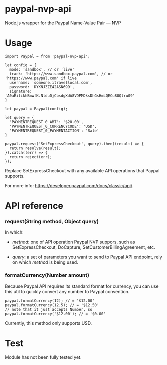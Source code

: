 # paypal-nvp-api
Node.js wrapper for the Paypal Name-Value Pair — NVP


# Usage

```
import Paypal = from 'paypal-nvp-api';

let config = {
  mode: 'sandbox', // or 'live'
  track: 'https://www.sandbox.paypal.com', // or 'https://www.paypal.com' if live
  username: 'someone.itravellocal.com',
  password: 'DYKNJZZE42ASN699',
  signature: 'A0aEilikhBmwfK.NlduDjCbsdgXdA8VDPMDksDhGsHmLQECu80Qtru09'
}

let paypal = Paypal(config);

let query = {
  'PAYMENTREQUEST_0_AMT': '$20.00',
  'PAYMENTREQUEST_0_CURRENCYCODE': 'USD',
  'PAYMENTREQUEST_0_PAYMENTACTION': 'Sale'
}

paypal.request('SetExpressCheckout', query).then((result) => {
  return resolve(result);
}).catch((err) => {
  return reject(err);
});
```

Replace SetExpressCheckout with any available API operations that Paypal supports.

For more info: https://developer.paypal.com/docs/classic/api/

# API reference

### request(String method, Object query)

In which:

- *method*: one of API operation Paypal NVP suppors, such as SetExpressCheckout, DoCapture, SetCustomerBillingAgreement, etc.

- *query*: a set of parameters you want to send to Paypal API endpoint, rely on which *method* is being used.

### formatCurrency(Number amount)

Because Paypal API requires its standard format for currency, you can use this util to quickly convert any number to Paypal convention.

```
paypal.formatCurrency(12); // = '$12.00'
paypal.formatCurrency(12.5); // = '$12.50'
// note that it just accepts Number, so
paypal.formatCurrency('$12.00'); // = '$0.00'
```

Currently, this method only supports USD. 


# Test

Module has not been fully tested yet.

